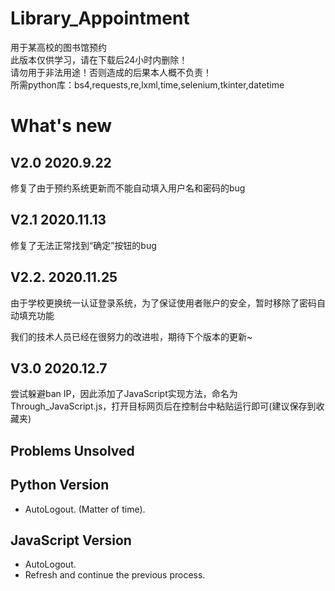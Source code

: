 # Library_Appointment
用于某高校的图书馆预约<br>
此版本仅供学习，请在下载后24小时内删除！<br>
请勿用于非法用途！否则造成的后果本人概不负责！<br>
所需python库：bs4,requests,re,lxml,time,selenium,tkinter,datetime


# What's new
## V2.0 2020.9.22
修复了由于预约系统更新而不能自动填入用户名和密码的bug
## V2.1 2020.11.13
修复了无法正常找到“确定”按钮的bug
## V2.2. 2020.11.25
由于学校更换统一认证登录系统，为了保证使用者账户的安全，暂时移除了密码自动填充功能

我们的技术人员已经在很努力的改进啦，期待下个版本的更新~

## V3.0 2020.12.7

尝试躲避ban IP，因此添加了JavaScript实现方法，命名为Through_JavaScript.js，打开目标网页后在控制台中粘贴运行即可(建议保存到收藏夹)



##  Problems Unsolved

## Python Version

- AutoLogout. (Matter of time).

## JavaScript Version

- AutoLogout.
- Refresh and continue the previous process.

